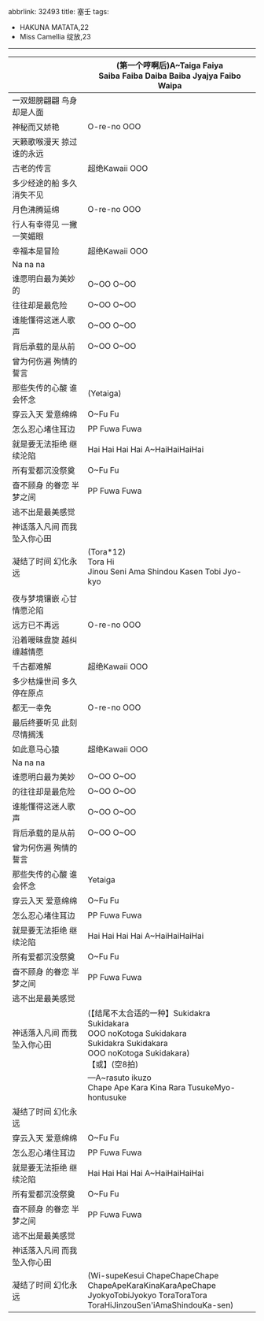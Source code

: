 abbrlink: 32493
title: 塞壬
tags:
  - HAKUNA MATATA,22
  - Miss Camellia 绽放,23
---
|      |(第一个哼啊后)A~Taiga Faiya <br>Saiba Faiba Daiba Baiba Jyajya Faibo Waipa|
|--|--|
|一双翅膀翩翩 鸟身却是人面|      |
|神秘而又娇艳|O-re-no OOO|
|天籁歌喉漫天 掠过谁的永远|      |
|古老的传言|超绝Kawaii OOO|
|多少经途的船 多久消失不见|      |
|月色沸腾延绵|O-re-no OOO|
|行人有幸得见 一撇一笑媚眼|      |
|幸福本是冒险|超绝Kawaii OOO|
|Na na na|      |
|谁愿明白最为美妙的|O~OO O~OO|
|往往却是最危险|O~OO O~OO|
|谁能懂得这迷人歌声|O~OO O~OO|
|背后承载的是从前|O~OO O~OO|
|曾为何伤遍 殉情的誓言|      |
|那些失传的心酸 谁会怀念|(Yetaiga)|
|穿云入天 爱意绵绵|O~Fu Fu|
|怎么忍心堵住耳边|PP Fuwa Fuwa|
|就是要无法拒绝 继续沦陷|Hai Hai Hai Hai A~HaiHaiHaiHai|
|所有爱都沉没祭奠|O~Fu Fu|
|奋不顾身 的眷恋 半梦之间|PP Fuwa Fuwa|
|逃不出是最美感觉|      |
|神话落入凡间 而我坠入你心田|      |
|凝结了时间 幻化永远|(Tora*12)<br>Tora Hi<br>Jinou Seni Ama Shindou Kasen Tobi Jyo-kyo|
|      |      |
|夜与梦境镶嵌 心甘情愿沦陷|      |
|远方已不再远|O-re-no OOO|
|沿着暧昧盘旋 越纠缠越情愿|      |
|千古都难解|超绝Kawaii OOO|
|多少枯燥世间 多久停在原点|      |
|都无一幸免|O-re-no OOO|
|最后终要听见 此刻尽情搁浅|      |
|如此意马心猿|超绝Kawaii OOO|
|Na na na|      |
|谁愿明白最为美妙|O~OO O~OO|
|的往往却是最危险|O~OO O~OO|
|谁能懂得这迷人歌声|O~OO O~OO|
|背后承载的是从前|O~OO O~OO|
|曾为何伤遍 殉情的誓言|      |
|那些失传的心酸 谁会怀念|Yetaiga|
|穿云入天 爱意绵绵|O~Fu Fu|
|怎么忍心堵住耳边|PP Fuwa Fuwa|
|就是要无法拒绝 继续沦陷|Hai Hai Hai Hai A~HaiHaiHaiHai|
|所有爱都沉没祭奠|O~Fu Fu|
|奋不顾身 的眷恋 半梦之间|PP Fuwa Fuwa|
|逃不出是最美感觉|      |
|神话落入凡间 而我坠入你心田|(【结尾不太合适的一种】Sukidakra Sukidakara<br>OOO noKotoga Sukidakara<br>Sukidakra Sukidakara<br>OOO noKotoga Sukidakara)<br>【或】(空8拍)|
|      |—A~rasuto ikuzo<br>Chape Ape Kara Kina Rara TusukeMyo-hontusuke|
|凝结了时间 幻化永远|      |
|穿云入天 爱意绵绵|O~Fu Fu|
|怎么忍心堵住耳边|PP Fuwa Fuwa|
|就是要无法拒绝 继续沦陷|Hai Hai Hai Hai A~HaiHaiHaiHai|
|所有爱都沉没祭奠|O~Fu Fu|
|奋不顾身 的眷恋 半梦之间|PP Fuwa Fuwa|
|逃不出是最美感觉|      |
|神话落入凡间 而我坠入你心田|      |
|凝结了时间 幻化永远|(Wi-supeKesui ChapeChapeChape<br>ChapeApeKaraKinaKaraApeChape<br>JyokyoTobiJyokyo ToraToraTora<br>ToraHiJinzouSen'iAmaShindouKa-sen)|